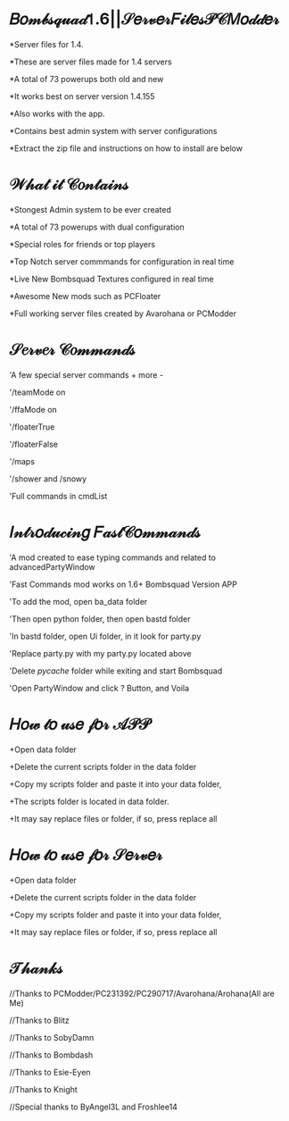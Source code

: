 # 𝐵𝑜𝓂𝒷𝓈𝓆𝓊𝒶𝒹𝟣.6||𝒮𝑒𝓇𝓋𝑒𝓇𝐹𝒾𝓁𝑒𝓈𝒫𝒞𝑀𝑜𝒹𝒹𝑒𝓇
*Server files for 1.4.

*These are server files made for 1.4 servers

*A total of 73 powerups both old and new

*It works best on server version 1.4.155

*Also works with the app.

*Contains best admin system with server configurations

*Extract the zip file and instructions on how to install are below

# 𝒲𝒽𝒶𝓉 𝒾𝓉 𝒞𝑜𝓃𝓉𝒶𝒾𝓃𝓈

*Stongest Admin system to be ever created

*A total of 73 powerups with dual configuration

*Special roles for friends or top players

*Top Notch server commmands for configuration in real time

*Live New Bombsquad Textures configured in real time

*Awesome New mods such as PCFloater

*Full working server files created by Avarohana or PCModder

# 𝒮𝑒𝓇𝓋𝑒𝓇 𝒞𝑜𝓂𝓂𝒶𝓃𝒹𝓈

'A few special server commands + more -

'/teamMode on

'/ffaMode on

'/floaterTrue

'/floaterFalse

'/maps

'/shower and /snowy

'Full commands in cmdList

# 𝐼𝓃𝓉𝓇𝑜𝒹𝓊𝒸𝒾𝓃𝑔 𝐹𝒶𝓈𝓉𝒞𝑜𝓂𝓂𝒶𝓃𝒹𝓈

'A mod created to ease typing commands and related to advancedPartyWindow

'Fast Commands mod works on 1.6+ Bombsquad Version APP

'To add the mod, open ba_data folder

'Then open python folder, then open bastd folder

'In bastd folder, open Ui folder, in it look for party.py

'Replace party.py with my party.py located above

'Delete _pycache_ folder while exiting and start Bombsquad

'Open PartyWindow and click ? Button, and Voila

# 𝐻𝑜𝓌 𝓉𝑜 𝓊𝓈𝑒 𝒻𝑜𝓇 𝒜𝒫𝒫

+Open data folder

+Delete the current scripts folder in the data folder

+Copy my scripts folder and paste it into your data folder,

+The scripts folder is located in data folder.

+It may say replace files or folder, if so, press replace all

# 𝐻𝑜𝓌 𝓉𝑜 𝓊𝓈𝑒 𝒻𝑜𝓇 𝒮𝑒𝓇𝓋𝑒𝓇

+Open data folder

+Delete the current scripts folder in the data folder

+Copy my scripts folder and paste it into your data folder,

+It may say replace files or folder, if so, press replace all

# 𝒯𝒽𝒶𝓃𝓀𝓈

//Thanks to PCModder/PC231392/PC290717/Avarohana/Arohana(All are Me)

//Thanks to Blitz

//Thanks to SobyDamn

//Thanks to Bombdash

//Thanks to Esie-Eyen

//Thanks to Knight

//Special thanks to ByAngel3L and Froshlee14
